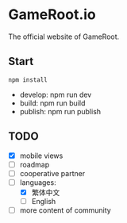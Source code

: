 # GameRoot.io

The official website of GameRoot.

## Start

```shell
npm install
```

+ develop: npm run dev
+ build: npm run build
+ publish: npm run publish

## TODO

+ [x] mobile views
+ [ ] roadmap
+ [ ] cooperative partner
+ [ ] languages:
  + [x] 繁体中文
  + [ ] English
+ [ ] more content of community